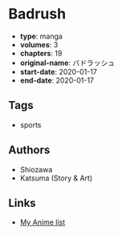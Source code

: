 # Badrush

-   **type**: manga
-   **volumes**: 3
-   **chapters**: 19
-   **original-name**: バドラッシュ
-   **start-date**: 2020-01-17
-   **end-date**: 2020-01-17

## Tags

-   sports

## Authors

-   Shiozawa
-   Katsuma (Story & Art)

## Links

-   [My Anime list](https://myanimelist.net/manga/131852/Badrush)
